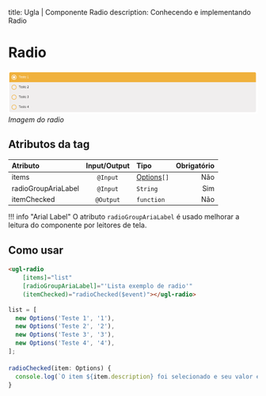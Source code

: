 title: Ugla | Componente Radio
description: Conhecendo e implementando Radio

# Radio
[![header](_images/radio.png)](_images/radio.png)
_Imagem do radio_

## Atributos da tag

Atributo            | Input/Output   | Tipo                                 | Obrigatório
:------------------ | :------------: | :----------------------------------- | -------------:
items               | `@Input`       | [Options](../../models/options)`[]`  | Não
radioGroupAriaLabel | `@Input`       | `String`                             | Sim
itemChecked         | `@Output`      | `function`                           | Não

!!! info "Arial Label"
    O atributo `radioGroupAriaLabel` é usado melhorar a leitura do componente por leitores de tela.

## Como usar

```html tab='HTML'
<ugl-radio
    [items]="list"
    [radioGroupAriaLabel]="'Lista exemplo de radio'"
    (itemChecked)="radioChecked($event)"></ugl-radio>
```

```typescript tab='TS'
list = [
  new Options('Teste 1', '1'),
  new Options('Teste 2', '2'),
  new Options('Teste 3', '3'),
  new Options('Teste 4', '4'),
];

radioChecked(item: Options) {
  console.log(`O item ${item.description} foi selecionado e seu valor é ${item.value}.`);
}
```
